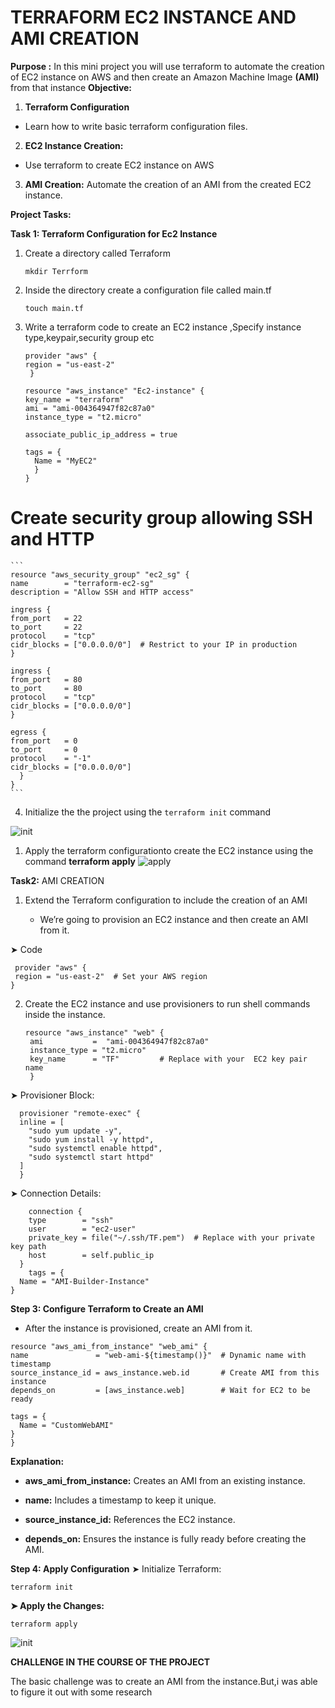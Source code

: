 # **TERRAFORM EC2 INSTANCE AND AMI CREATION**
**Purpose :** 
  In this mini project you will use terraform to automate the creation of  EC2 instance on AWS and then create an Amazon Machine Image **(AMI)** from that instance
**Objective:**

1. **Terraform Configuration**
 * Learn how to write basic terraform configuration files.
  
2. **EC2 Instance Creation:**
    
* Use terraform to create EC2 instance on AWS   
3.   **AMI Creation:**
 Automate the creation of an AMI from the  created EC2 instance.

  **Project Tasks:**

  **Task 1: Terraform Configuration for Ec2 Instance**
     
1. Create a directory called  Terraform
  
     ``mkdir Terrform``
2. Inside the directory create a configuration file called main.tf 
 
    ``touch main.tf`` 

3. Write a terraform code to create an EC2 instance ,Specify instance type,keypair,security group etc
    
   ```
   provider "aws" {
   region = "us-east-2"
    }

   resource "aws_instance" "Ec2-instance" {
   key_name = "terraform"
   ami = "ami-004364947f82c87a0"
   instance_type = "t2.micro"

   associate_public_ip_address = true

   tags = {
     Name = "MyEC2"
     }
   }

# Create security group allowing SSH and HTTP
    
    ```
    resource "aws_security_group" "ec2_sg" {
    name        = "terraform-ec2-sg"
    description = "Allow SSH and HTTP access"

    ingress {
    from_port   = 22
    to_port     = 22
    protocol    = "tcp"
    cidr_blocks = ["0.0.0.0/0"]  # Restrict to your IP in production
    }

    ingress {
    from_port   = 80
    to_port     = 80
    protocol    = "tcp"
    cidr_blocks = ["0.0.0.0/0"]
    }

    egress {
    from_port   = 0
    to_port     = 0
    protocol    = "-1"
    cidr_blocks = ["0.0.0.0/0"]
      }
    } 
    ```

4. Initialize the the project using the ``terraform init`` command
 
![init](./image/init.PNG)

1. Apply the terraform configurationto create the EC2 instance using the command **terraform apply**
![apply](./image/Apply.PNG)

**Task2:**   AMI CREATION
1. Extend the Terraform configuration to include the creation of an AMI
   
   * We’re going to provision an EC2 instance and then create an AMI from it.

➤ Code 
   ```
    provider "aws" {
    region = "us-east-2"  # Set your AWS region
}
   ```
2. Create the EC2 instance and use provisioners to run shell commands inside the instance.
  
   ```
   resource "aws_instance" "web" {
    ami           =  "ami-004364947f82c87a0"
    instance_type = "t2.micro"
    key_name      = "TF"         # Replace with your  EC2 key pair name
    }
   ```
  
  ➤ Provisioner Block:
  ```
    provisioner "remote-exec" {
    inline = [
      "sudo yum update -y",
      "sudo yum install -y httpd",
      "sudo systemctl enable httpd",
      "sudo systemctl start httpd"
    ]
    }
  ```
  ➤ Connection Details:
  ```
      connection {
      type        = "ssh"
      user        = "ec2-user"
      private_key = file("~/.ssh/TF.pem")  # Replace with your private key path
      host        = self.public_ip
    }
      tags = {
    Name = "AMI-Builder-Instance"
  }
   ```
 **Step 3: Configure Terraform to Create an AMI**
 
 * After the instance is provisioned, create an AMI from it.
  ```
  resource "aws_ami_from_instance" "web_ami" {
  name               = "web-ami-${timestamp()}"  # Dynamic name with timestamp
  source_instance_id = aws_instance.web.id       # Create AMI from this instance
  depends_on         = [aws_instance.web]        # Wait for EC2 to be ready

  tags = {
    Name = "CustomWebAMI"
  }
}
```

**Explanation:**

* **aws_ami_from_instance:** Creates an AMI from an existing instance.

* **name:** Includes a timestamp to keep it unique.

* **source_instance_id:** References the EC2 instance.


* **depends_on:** Ensures the instance is fully ready before creating the AMI.

**Step 4: Apply Configuration**
➤ Initialize Terraform:
 
 ```
 terraform init
 ```

 **➤ Apply the Changes:**
 ```
 terraform apply
```
![init](./image/capture.PNG)

**CHALLENGE IN THE COURSE OF THE PROJECT**

 The basic challenge was to create an AMI from the instance.But,i was able to figure it out with some research
 
